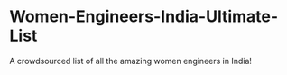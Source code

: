 # Women-Engineers-India-Ultimate-List
A crowdsourced list of all the amazing women engineers in India! 
